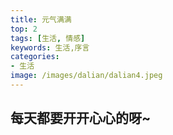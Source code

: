 ```yaml
---
title: 元气满满
top: 2
tags: [生活, 情感]
keywords: 生活,序言
categories:
- 生活
image: /images/dalian/dalian4.jpeg
---
```

## 每天都要开开心心的呀~